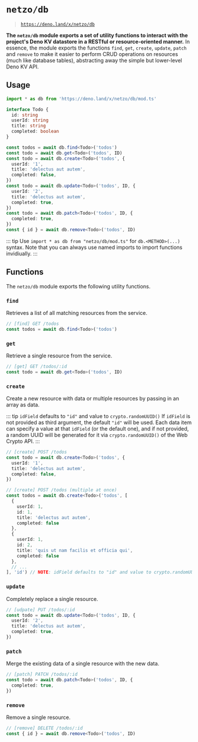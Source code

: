 # `netzo/db`

> [`https://deno.land/x/netzo/db`](https://deno.land/x/netzo/db)

**The `netzo/db` module exports a set of utility functions to interact with the project's Deno KV datastore in a RESTful or resource-oriented manner.** In essence, the module exports the functions `find`, `get`, `create`, `update`, `patch` and `remove` to make it easier to perform CRUD operations on resources (much like database tables), abstracting away the simple but lower-level Deno KV API.

## Usage

```ts
import * as db from 'https://deno.land/x/netzo/db/mod.ts'

interface Todo {
  id: string
  userId: string
  title: string
  completed: boolean
}

const todos = await db.find<Todo>('todos')
const todo = await db.get<Todo>('todos', ID)
const todo = await db.create<Todo>('todos', {
  userId: '1',
  title: 'delectus aut autem',
  completed: false,
})
const todo = await db.update<Todo>('todos', ID, {
  userId: '2',
  title: 'delectus aut autem',
  completed: true,
})
const todo = await db.patch<Todo>('todos', ID, {
  completed: true,
})
const { id } = await db.remove<Todo>('todos', ID)
```

::: tip Use `import * as db from "netzo/db/mod.ts"` for `db.<METHOD>(...)` syntax.
Note that you can always use named imports to import functions invidiually.
:::

## Functions

The `netzo/db` module exports the following utility functions.

### `find`

Retrieves a list of all matching resources from the service.

```ts
// [find] GET /todos
const todos = await db.find<Todo>('todos')
```

### `get`

Retrieve a single resource from the service.

```ts
// [get] GET /todos/:id
const todo = await db.get<Todo>('todos', ID)
```

### `create`

Create a new resource with data or multiple resources by passing in an array as data.

::: tip `idField` defaults to `"id"` and value to `crypto.randomUUID()`
If `idField` is not provided as third argument, the default `"id"` will be used. Each data item can specify a value at that `idField` (or the default one), and if not provided, a random UUID will be generated for it via `crypto.randomUUID()` of the Web Crypto API.
:::

```ts
// [create] POST /todos
const todo = await db.create<Todo>('todos', {
  userId: '1',
  title: 'delectus aut autem',
  completed: false,
})

// [create] POST /todos (multiple at once)
const todos = await db.create<Todo>('todos', [
  {
    userId: 1,
    id: 1,
    title: 'delectus aut autem',
    completed: false
  },
  {
    userId: 1,
    id: 2,
    title: 'quis ut nam facilis et officia qui',
    completed: false
  },
  // ...
], 'id') // NOTE: idField defaults to "id" and value to crypto.randomUUID()
```

### `update`

Completely replace a single resource.

```ts
// [udpate] PUT /todos/:id
const todo = await db.update<Todo>('todos', ID, {
  userId: '2',
  title: 'delectus aut autem',
  completed: true,
})
```

### `patch`

Merge the existing data of a single resource with the new data.

```ts
// [patch] PATCH /todos/:id
const todo = await db.patch<Todo>('todos', ID, {
  completed: true,
})
```

### `remove`

Remove a single resource.

```ts
// [remove] DELETE /todos/:id
const { id } = await db.remove<Todo>('todos', ID)
```